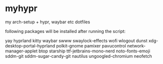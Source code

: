 # myhypr
my arch-setup + hypr, waybar etc dotfiles

following packages will be installed after running the script:

yay hyprland kitty waybar swww swaylock-effects wofi wlogout dunst xdg-desktop-portal-hyprland polkit-gnome pamixer pavucontrol network-manager-applet btop starship ttf-jetbrains-mono-nerd noto-fonts-emoji sddm-git sddm-sugar-candy-git nautilus ungoogled-chromium neofetch
